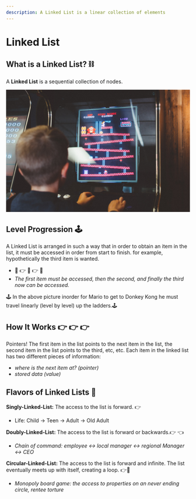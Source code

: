 ```yaml
---
description: A Linked List is a linear collection of elements
---
```


# Linked List

## What is a Linked List? ⛓ 

A **Linked List** is a sequential collection of nodes. 

![Mario vs Donkey Kong](../.gitbook/assets/kelly-sikkema-pgtoahfqjq0-unsplash.jpg)

## Level Progression 🕹 

A Linked List is arranged in such a way that in order to obtain an item in the list, it must be accessed in order from start to finish. for example, hypothetically the third item is wanted. 

* 👾 👉 🤖 👉 🤡
* _The first item must be accessed, then the second, and finally the third now can be accessed._ 

🕹 In the above picture inorder for Mario to get to Donkey Kong he must travel linearly \(level by level\) up the ladders.🕹 

## How It Works 👉 👉 👉 

Pointers! The first item in the list points to the next item in the list, the second item in the list points to the third, etc, etc. Each item in the linked list has two different pieces of information: 

* _where is the next item at? \(pointer\)_
* _stored data \(value\)_

## Flavors of Linked Lists 🍨 

**Singly-Linked-List:** The access to the list is forward. 👉 

* Life: Child -&gt; Teen -&gt; Adult -&gt; Old Adult  

**Doubly-Linked-List:** The access to the list is forward or backwards.👉 👈 

* _Chain of command:  employee &lt;-&gt; local manager &lt;-&gt; regional Manager &lt;-&gt; CEO_

**Circular-Linked-List:** The access to the list is forward and infinite. The list eventually meets up with itself, creating a loop. 👉🎡 

* _Monopoly board game: the access to properties on an never ending circle, rentee torture_ 

